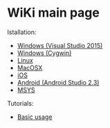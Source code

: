 # WiKi main page

Istallation:
- [Windows (Visual Studio 2015)](InstallMSVS.md)
- [Windows (Cygwin)](InstallCygwin.adoc)
- [Linux](InstallLinux.md)
- [MacOSX](InstallMacOSX.md)
- [iOS](InstallIOS.md)
- [Android (Android Studio 2.3)](InstallAndroid.adoc)
- [MSYS](InstallMSYS.md)

Tutorials:
- [Basic usage](UsageTutorial.md)
